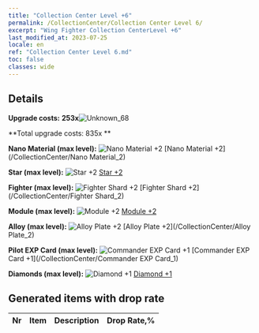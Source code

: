 ```yaml
---
title: "Collection Center Level +6"
permalink: /CollectionCenter/Collection Center Level 6/
excerpt: "Wing Fighter Collection CenterLevel +6"
last_modified_at: 2023-07-25
locale: en
ref: "Collection Center Level 6.md"
toc: false
classes: wide
---
```



## Details

 **Upgrade costs:** **253x**![Unknown_68](/images/item/bh_img25_p.png)

 **Total upgrade costs: 835x **

 **Nano Material (max level):** ![Nano Material +2](/images/cc/CC_Nano_Material_2_p.png) [Nano Material +2](/CollectionCenter/Nano Material_2)

 **Star (max level):** ![Star +2](/images/cc/CC_Star_2_p.png) [Star +2](/CollectionCenter/Star_2)

 **Fighter (max level):** ![Fighter Shard +2](/images/cc/CC_Fighter_Shard_2_p.png) [Fighter Shard +2](/CollectionCenter/Fighter Shard_2)

 **Module (max level):** ![Module +2](/images/cc/CC_Module_2_p.png) [Module +2](/CollectionCenter/Module_2)

 **Alloy (max level):** ![Alloy Plate +2](/images/cc/CC_Alloy_Plate_2_p.png) [Alloy Plate +2](/CollectionCenter/Alloy Plate_2)

 **Pilot EXP Card (max level):** ![Commander EXP Card +1](/images/cc/CC_Pilot_EXP_Card_1_p.png) [Commander EXP Card +1](/CollectionCenter/Commander EXP Card_1)

 **Diamonds (max level):** ![Diamond +1](/images/cc/CC_Diamond_1_p.png) [Diamond +1](/CollectionCenter/Diamond_1)

## Generated items with drop rate

  |  Nr |     Item   |    Description   |  Drop Rate,% |
  |:----|:----------:|:-----------------|:-------------|

